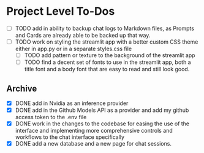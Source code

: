 # Project Level To-Dos

- [ ] TODO add in ability to backup chat logs to Markdown files, as Prompts and Cards are already able to be backed up that way.
- [ ] TODO work on styling the streamlit app with a better custom CSS theme either in app.py or in a separate styles.css file
  - [ ] TODO add pattern or texture to the background of the streamlit app
  - [ ] TODO find a decent set of fonts to use in the streamlit app, both a title font and a body font that are easy to read and still look good.

## Archive

- [x] DONE add in Nvidia as an inference provider
- [x] DONE add in the Github Models API as a provider and add my github access token to the .env file
- [x] DONE work in the changes to the codebase for easing the use of the interface and implementing more comprehensive controls and workflows to the chat interface specifically
- [x] DONE add a new database and a new page for chat sessions.
